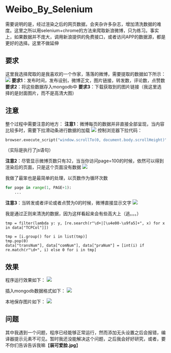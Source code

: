 # Weibo\_By_Selenium
需要说明的是，经过渲染之后的网页数据，会夹杂许多杂志，增加清洗数据的难度。这里之所以用selenium+chrome的方法来爬取新浪微博，只为练习。事实上，如果数据并不庞大，调用新浪提供的免费接口，或者访问APP的数据源，都是更好的选择。这里不做延伸



## 要求
这里我选择爬取的是我喜欢的一个作家，落落的微博，需要提取的数据如下所示：
![](https://i.imgur.com/sfsntzX.png)
**要求1**：发布时间，发布设别，微博正文，图片链接，转发数，评论数，点赞数
**要求2**：将这些数据存入mongodb中
**要求3**：下载获取到的图片链接（我这里选择的是封面图片，而不是高清大图）

## 注意
整个过程中需要注意的地方：
**注意1**：微博每页的数据并非直接全部呈现，当内容比较多时，需要下拉滑动条进行数据的加载 
![](https://i.imgur.com/fylwWEa.png)
控制浏览器下拉代码：
```python
browser.execute_script("window.scrollTo(0, document.body.scrollHeight)")
```
（实际是执行了js语句）

**注意2**：尽管显示微博页数只有32，当当你访问page=100的时候，依然可以得到渲染后的页面，只是这个页面没有数据 
![](https://i.imgur.com/SplaTRV.png)

我做了最笨也是最简单的处理，以页数作为循环次数
```python
for page in range(1, PAGE+1):
	...
```

**注意3**：当转发或者评论或者点赞为0的时候，微博直接显示文字 
![](https://i.imgur.com/n2Ce8Sy.png)

我是通过正则来清洗的数据，因为这样看起来会有些高大上（逃。。。） 

	tmp = filter(lambda y: y, [re.search(r"\d+|[\u4e00-\u9fa5]+", x) for x in data["TCPCol"]])

	tmp = [i.group() for i in list(tmp)]
	tmp.pop(0)
	data["transNum"], data["comNum"], data["praNum"] = [int(i) if re.match(r"\d+", i) else 0 for i in tmp]



## 效果
程序运行效果如下： 
![](https://i.imgur.com/bF9zmS2.gif) 

插入mongodb数据格式如下： 
![](https://i.imgur.com/2JcExnK.png) 

本地保存图片如下： 
![](https://i.imgur.com/9pypsMW.png)

## 问题
其中我遇到一个问题，程序已经能够正常运行，然而添加无头设置之后会报错，编译器提示元素不可见。暂时我还没能解决这个问题，之后我会好好研究，或者，要不你们告诉告诉我嘛【**装可爱脸.jpg**】
